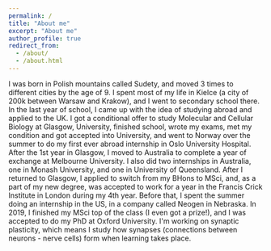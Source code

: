 ```yaml
---
permalink: /
title: "About me"
excerpt: "About me"
author_profile: true
redirect_from: 
  - /about/
  - /about.html
---
```


I was born in Polish mountains called Sudety, and moved 3 times to different cities by the age of 9. I spent most of my life in Kielce (a city of 200k between Warsaw and Krakow), and I went to secondary school there. In the last year of school, I came up with the idea of studying abroad and applied to the UK. I got a conditional offer to study Molecular and Cellular Biology at Glasgow, University, finished school, wrote my exams, met my condition and got accepted into University, and went to Norway over the summer to do my first ever abroad internship in Oslo University Hospital. After the 1st year in Glasgow, I moved to Australia to complete a year of exchange at Melbourne University. I also did two internships in Australia, one in Monash University, and one in University of Queensland. After I returned to Glasgow, I applied to switch from my BHons to MSci, and, as a part of my new degree, was accepted to work for a year in the Francis Crick Institute in London during my 4th year. Before that, I spent the summer doing an internship in the US, in a company called Neogen in Nebraska. In 2019, I finished my MSci top of the class (I even got a prize!), and I was accepted to do my PhD at Oxford University. I'm working on synaptic plasticity, which means I study how synapses (connections between neurons - nerve cells) form when learning takes place.